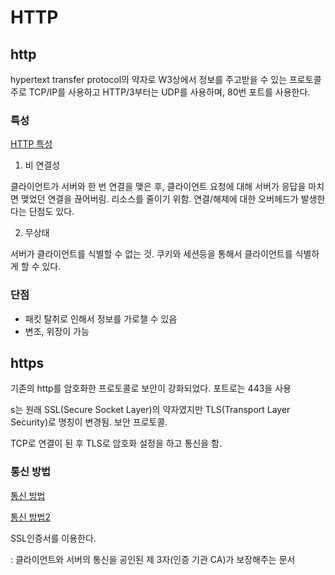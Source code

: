 # HTTP

## http

hypertext transfer protocol의 약자로 W3상에서 정보를 주고받을 수 있는 프로토콜 주로 TCP/IP를 사용하고 HTTP/3부터는 UDP를 사용하며, 80번 포트를 사용한다.

### 특성

[HTTP 특성](https://victorydntmd.tistory.com/286)

1. 비 연결성

클라이언트가 서버와 한 번 연결을 맺은 후, 클라이언트 요청에 대해 서버가 응답을 마치면 맺었던 연결을 끊어버림. 리소스를 줄이기 위함. 연결/해제에 대한 오버헤드가 발생한다는 단점도 있다.

2. 무상태

서버가 클라이언트를 식별할 수 없는 것. 쿠키와 세션등을 통해서 클라이언트를 식별하게 할 수 있다.

### 단점

- 패킷 탈취로 인해서 정보를 가로챌 수 있음
- 변조, 위장이 가능

## https

기존의 http를 암호화한 프로토콜로 보안이 강화되었다. 포트로는 443을 사용

s는 원래 SSL(Secure Socket Layer)의 약자였지만 TLS(Transport Layer Security)로 명칭이 변경됨. 보안 프로토콜.

TCP로 연결이 된 후 TLS로 암호화 설정을 하고 통신을 함.

### 통신 방법

[통신 방법](https://github.com/baeharam/Must-Know-About-Frontend/blob/master/Notes/network/https.md)

[통신 방법2](https://wayhome25.github.io/cs/2018/03/11/ssl-https/)

SSL인증서를 이용한다.

: 클라이언트와 서버의 통신을 공인된 제 3자(인증 기관 CA)가 보장해주는 문서

